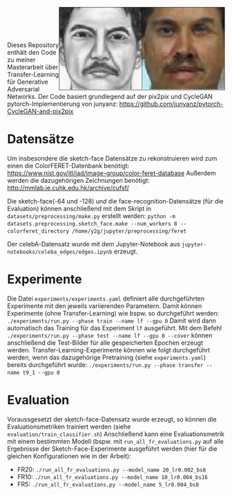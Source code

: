 <img src='imgs/introduction_image.png' align="right" width=384>

<br><br><br>

Dieses Repository enthält den Code zu meiner Masterarbeit über Transfer-Learning für Generative Adversarial Networks.
Der Code basiert grundlegend auf der pix2pix und CycleGAN pytorch-Implementierung von junyanz: https://github.com/junyanz/pytorch-CycleGAN-and-pix2pix

# Datensätze

Um insbesondere die sketch-face Datensätze zu rekonstruieren wird zum einen die ColorFERET-Datenbank benötigt: https://www.nist.gov/itl/iad/image-group/color-feret-database
Außerdem werden die dazugehörigen Zeichnungen benötigt: http://mmlab.ie.cuhk.edu.hk/archive/cufsf/

Die sketch-face(-64 und -128) und die face-recognition-Datensätze (für die Evaluation) können anschließend mit dem Skript in ``datasets/preprocessing/make.py`` erstellt werden:
``python -m datasets.preprocessing.sketch_face.make --num_workers 8 --colorferet_directory /home/y2g/jupyter/preprocessing/feret``

Der celebA-Datensatz wurde mit dem Jupyter-Notebook aus ``jupyter-notebooks/celeba_edges/edges.ipynb`` erzeugt.

# Experimente

Die Datei ``experiments/experiments.yaml`` definiert alle durchgeführten Experimente mit den jeweils variierenden Parametern. Damit können Experimente (ohne Transfer-Learning) wie bspw. so durchgeführt werden: ``./experiments/run.py --phase train --name lf --gpu 0``
Damit wird dann automatisch das Training für das Experiment ``lf`` ausgeführt.
Mit dem Befehl ``./experiments/run.py --phase test --name lf --gpu 0 --cover`` können anschließend die Test-Bilder für alle gespeicherten Epochen erzeugt werden.
Transfer-Learning-Experimente können wie folgt durchgeführt werden, wenn das dazugehörige Pretraining (siehe ``experiments.yaml``) bereits durchgeführt wurde: ``./experiments/run.py --phase transfer --name t9_1 --gpu 0``


# Evaluation
Voraussgesetzt der sketch-face-Datensatz wurde erzeugt, so können die Evaluationsmetriken trainiert werden (siehe ``evaluation/train_classifier.sh``)
Anschließend kann eine Evaluationsmetrik mit einem bestimmten Modell (bspw. mit ``run_all_fr_evaluations.py`` auf alle Ergebnisse der Sketch-Face-Experimente ausgeführt werden (hier für die gleichen Konfigurationen wie in der Arbeit):
- FR20: ``./run_all_fr_evaluations.py --model_name 20_lr0.002_bs8``
- FR10: ``./run_all_fr_evaluations.py --model_name 10_lr0.004_bs16``
- FR5: ``./run_all_fr_evaluations.py --model_name 5_lr0.004_bs8``

